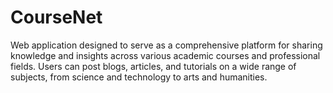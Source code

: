 # CourseNet
Web application designed to serve as a comprehensive platform for sharing knowledge and insights across various academic courses and professional fields. Users can post blogs, articles, and tutorials on a wide range of subjects, from science and technology to arts and humanities.
